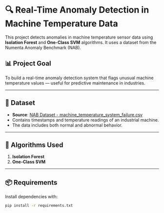 # 🔍 Real-Time Anomaly Detection in Machine Temperature Data

This project detects anomalies in machine temperature sensor data using **Isolation Forest** and **One-Class SVM** algorithms. It uses a dataset from the Numenta Anomaly Benchmark (NAB).

## 📊 Project Goal

To build a real-time anomaly detection system that flags unusual machine temperature values — useful for predictive maintenance in industries.

---

## 📁 Dataset

- **Source**: [NAB Dataset - machine_temperature_system_failure.csv](https://github.com/numenta/NAB)
- Contains timestamps and temperature readings of an industrial machine.
- The data includes both normal and abnormal behavior.

---

## 🧠 Algorithms Used

1. **Isolation Forest**
2. **One-Class SVM**

---

## 📦 Requirements

Install dependencies with:

```bash
pip install -r requirements.txt

